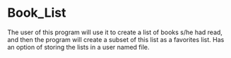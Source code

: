 # Book_List
The user of this program will use it to create a list of books s/he had read, and then the program will create a subset of this list as a favorites list. Has an option of storing the lists in a user named file.
